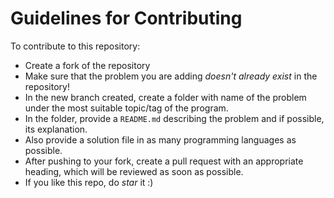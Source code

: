 # Guidelines for Contributing

To contribute to this repository: 
- Create a fork of the repository
- Make sure that the problem you are adding *doesn't already exist* in the repository!
- In the new branch created, create a folder with name of the problem under the most suitable topic/tag of the program.
- In the folder, provide a `README.md` describing the problem and if possible, its explanation.
- Also provide a solution file in as many programming languages as possible.
- After pushing to your fork, create a pull request with an appropriate heading, which will be reviewed as soon as possible.
- If you like this repo, do *star* it :)
